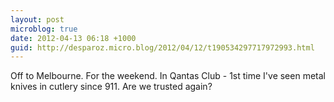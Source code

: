 ```yaml
---
layout: post
microblog: true
date: 2012-04-13 06:18 +1000
guid: http://desparoz.micro.blog/2012/04/12/t190534297717972993.html
---
```

Off to Melbourne. For the weekend. In Qantas Club - 1st time I've seen metal knives in cutlery since 911. Are we trusted again?
